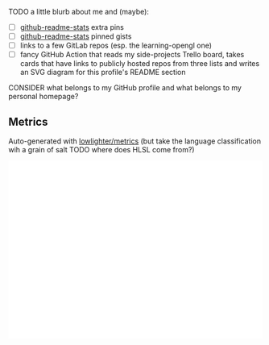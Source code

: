 TODO a little blurb about me
and (maybe):

  - [ ] [github-readme-stats](https://github.com/anuraghazra/github-readme-stats) extra pins
  - [ ] [github-readme-stats](https://github.com/anuraghazra/github-readme-stats) pinned gists
  - [ ] links to a few GitLab repos (esp. the learning-opengl one)
  - [ ] fancy GitHub Action that reads my side-projects Trello board, takes cards that have links to publicly hosted repos from three lists and writes an SVG diagram for this profile's README section

CONSIDER what belongs to my GitHub profile and what belongs to my personal homepage?


Metrics
-------

Auto-generated with [lowlighter/metrics](https://github.com/lowlighter/metrics)
(but take the language classification wih a grain of salt TODO where does HLSL come from?)

<picture>
  <img src="/github-metrics.svg" alt="Metrics">
</picture>
